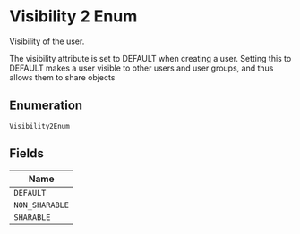 
# Visibility 2 Enum

Visibility of the user.

The visibility attribute is set to DEFAULT when creating a user. Setting this to DEFAULT makes a user visible to other users and user groups, and thus allows them to share objects

## Enumeration

`Visibility2Enum`

## Fields

| Name |
|  --- |
| `DEFAULT` |
| `NON_SHARABLE` |
| `SHARABLE` |

